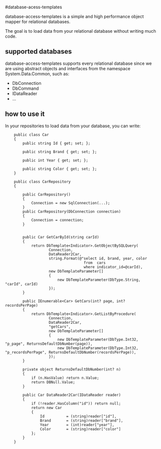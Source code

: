 #database-acess-templates

database-access-templates is a simple and high performance object mapper for relational databases.

The goal is to load data from your relational database without writing much code.

## supported databases

database-access-templates supports every relational database since we are using abstract objects and interfaces from the namespace System.Data.Common, such as:
 - DbConnection
 - DbCommand
 - IDataReader
 - ...


 ## how to use it

 In your repositories to load data from your database, you can write:


	 	public class Car 
	 	{
	 		public string Id { get; set; };

	 		public string Brand { get; set; };

	 		public int Year { get; set; };

	 		public string Color { get; set; };
	 	}

	 	public class CarRepository
	    {

	        public CarRepository() 
	        { 
	        	Connection = new SqlConnection(...);
	        }
	        public CarRepository(DbConnection connection) 
	        {
	            Connection = connection;
	        }


	        public Car GetCarById(string carId)
	        {
	            return DbTemplate<Indicator>.GetObjectBySQLQuery(
	                    Connection,
	                    DataReader2Car,
	                    string.Format(@"select id, brand, year, color 
	                    				from  cars
	                    				where indicator_id=@carId),
	                    new DbTemplateParameter[]
	                    {
	                        new DbTemplateParameter(DbType.String, "carId", carId)
	                    });
	        }

	        public IEnumerable<Car> GetCars(int? page, int? recordsPerPage)
	        {
	            return DbTemplate<Indicator>.GetListByProcedure(
	                    Connection,
	                    DataReader2Car,
	                    "getCars",
	                    new DbTemplateParameter[]
	                    {
	                        new DbTemplateParameter(DbType.Int32, "p_page", ReturnsDefaultDbNumber(page)),
	                        new DbTemplateParameter(DbType.Int32, "p_recordsPerPage", ReturnsDefaultDbNumber(recordsPerPage)),
	                    });
	        }

	        private object ReturnsDefaultDbNumber(int? n)
	        {
	            if (n.HasValue) return n.Value;
	            return DBNull.Value;
	        }

	        public Car DataReader2Car(IDataReader reader)
	        {
	            if (!reader.HasColumn("id")) return null;
	            return new Car
	            {
	                Id          = (string)reader["id"],
	                Brand       = (string)reader["brand"],
	                Year        = (int)reader["year"],
	                Color       = (string)reader["color"]
	            };
	        }
	    }

